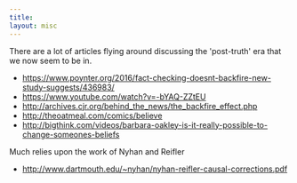 ```yaml
---
title:
layout: misc
---
```

There are a lot of articles flying around discussing the 'post-truth' era that we now seem to be in.

* <https://www.poynter.org/2016/fact-checking-doesnt-backfire-new-study-suggests/436983/>
* <https://www.youtube.com/watch?v=-bYAQ-ZZtEU>
* <http://archives.cjr.org/behind_the_news/the_backfire_effect.php>
* <http://theoatmeal.com/comics/believe>
* <http://bigthink.com/videos/barbara-oakley-is-it-really-possible-to-change-someones-beliefs>

Much relies upon the work of Nyhan and Reifler

* <http://www.dartmouth.edu/~nyhan/nyhan-reifler-causal-corrections.pdf>
